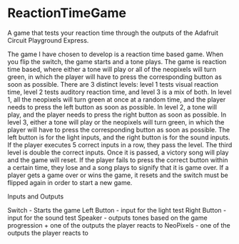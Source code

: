 # ReactionTimeGame
A game that tests your reaction time through the outputs of the Adafruit Circuit Playground Express.

The game I have chosen to develop is a reaction time based game. When you flip the switch, the game starts and a tone plays. The game is reaction time based, where either a tone will play or all of the neopixels will turn green, in which the player will have to press the corresponding button as soon as possible. There are 3 distinct levels: level 1 tests visual reaction time, level 2 tests auditory reaction time, and level 3 is a mix of both. In level 1, all the neopixels will turn green at once at a random time, and the player needs to press the left button as soon as possible. In level 2, a tone will play, and the player needs to press the right button as soon as possible. In level 3, either a tone will play or the neopixels will turn green, in which the player will have to press the corresponding button as soon as possible. The left button is for the light inputs, and the right button is for the sound inputs. If the player executes 5 correct inputs in a row, they pass the level. The third level is double the correct inputs. Once it is passed, a victory song will play and the game will reset. If the player fails to press the correct button within a certain time, they lose and a song plays to signify that it is game over. If a player gets a game over or wins the game, it resets and the switch must be flipped again in order to start a new game. 


Inputs and Outputs

Switch - Starts the game
Left Button - input for the light test
Right Button - input for the sound test
Speaker - outputs tones based on the game progression + one of the outputs the player reacts to
NeoPixels - one of the outputs the player reacts to

